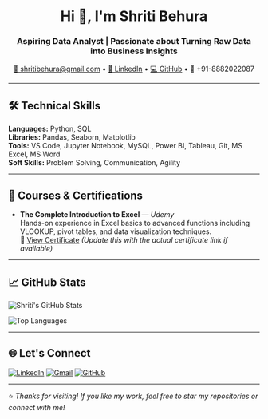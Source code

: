 <h1 align="center">Hi 👋, I'm Shriti Behura</h1>
<h3 align="center">Aspiring Data Analyst | Passionate about Turning Raw Data into Business Insights</h3>

<p align="center">
  <a href="mailto:shritibehura@gmail.com">📧 shritibehura@gmail.com</a> • 
  <a href="https://linkedin.com/in/shritiBehura" target="_blank">🔗 LinkedIn</a> • 
  <a href="https://github.com/Shritibehura" target="_blank">💻 GitHub</a> • 
  📱 +91-8882022087
</p>

---

## 🛠️ Technical Skills

**Languages:** Python, SQL  
**Libraries:** Pandas, Seaborn, Matplotlib  
**Tools:** VS Code, Jupyter Notebook, MySQL, Power BI, Tableau, Git, MS Excel, MS Word  
**Soft Skills:** Problem Solving, Communication, Agility

---

## 📜 Courses & Certifications

- **The Complete Introduction to Excel** — *Udemy*  
  Hands-on experience in Excel basics to advanced functions including VLOOKUP, pivot tables, and data visualization techniques.  
  📄 [View Certificate](#) *(Update this with the actual certificate link if available)*

---

## 📈 GitHub Stats

![Shriti's GitHub Stats](https://github-readme-stats.vercel.app/api?username=Shritibehura&show_icons=true&theme=tokyonight)

![Top Languages](https://github-readme-stats.vercel.app/api/top-langs/?username=Shritibehura&layout=compact&theme=tokyonight)

---

## 🌐 Let's Connect

[![LinkedIn](https://img.shields.io/badge/LinkedIn-blue?style=flat&logo=linkedin)](https://linkedin.com/in/shritiBehura)
[![Gmail](https://img.shields.io/badge/Email-D14836?style=flat&logo=gmail&logoColor=white)](mailto:shritibehura@gmail.com)
[![GitHub](https://img.shields.io/badge/GitHub-000?style=flat&logo=github&logoColor=white)](https://github.com/Shritibehura)

---

⭐ *Thanks for visiting! If you like my work, feel free to star my repositories or connect with me!*
